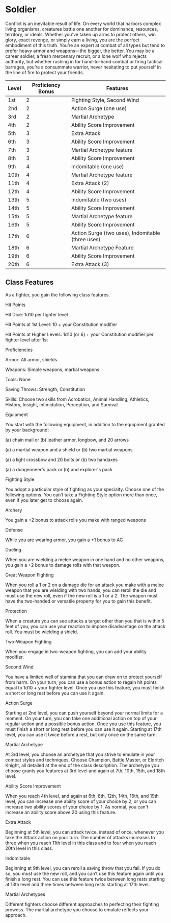 # Soldier

Conflict is an inevitable result of life. On every world that harbors complex living organisms, creatures battle one
another for dominance, resources, territory, or ideals. Whether you’ve taken up arms to protect others, win glory,
exact revenge, or simply earn a living, you are the perfect embodiment of this truth. You’re an expert at combat
of all types but tend to prefer heavy armor and weapons—the bigger, the better. You may be a career soldier, a fresh
mercenary recruit, or a lone wolf who rejects authority, but whether rushing in for hand-to-hand combat or firing
tactical barrages, you’re a consummate warrior, never hesitating to put yourself in the line of fire to protect
your friends.

|Level|Proficiency Bonus|Features|
|-----|-----------------|--------|
|1st|2|Fighting Style, Second Wind|
|2nd|2|Action Surge (one use)|
|3rd|2|Martial Archetype|
|4th|2|Ability Score Improvement|
|5th|3|Extra Attack|
|6th|3|Ability Score Improvement|
|7th|3|Martial Archetype feature|
|8th|3|Ability Score Improvement|
|9th|4|Indomitable (one use)|
|10th|4|Martial Archetype feature|
|11th|4|Extra Attack (2)|
|12th|4|Ability Score Improvement|
|13th|5|Indomitable (two uses)|
|14th|5|Ability Score Improvement|
|15th|5|Martial Archetype feature|
|16th|5|Ability Score Improvement|
|17th|6|Action Surge (two uses), Indomitable (three uses)|
|18th|6|Martial Archetype Feature|
|19th|6|Ability Score Improvement|
|20th|6|Extra Attack (3)|

## Class Features

As a fighter, you gain the following class features.

Hit Points

Hit Dice: 1d10 per fighter level

Hit Points at 1st Level: 10 + your Constitution modifier

Hit Points at Higher Levels: 1d10 (or 6) + your Constitution modifier per fighter level after 1st

Proficiencies

Armor: All armor, shields

Weapons: Simple weapons, martial weapons

Tools: None

Saving Throws: Strength, Constitution

Skills: Choose two skills from Acrobatics, Animal Handling, Athletics, History, Insight, Intimidation, Perception, and Survival



Equipment

You start with the following equipment, in addition to the equipment granted by your background:



(a) chain mail or (b) leather armor, longbow, and 20 arrows

(a) a martial weapon and a shield or (b) two martial weapons

(a) a light crossbow and 20 bolts or (b) two handaxes

(a) a dungeoneer's pack or (b) and explorer's pack

Fighting Style

You adopt a particular style of fighting as your specialty. Choose one of the following options. You can’t take a Fighting Style option more than once, even if you later get to choose again.



Archery

You gain a +2 bonus to attack rolls you make with ranged weapons



Defense

While you are wearing armor, you gain a +1 bonus to AC



Dueling

When you are wielding a melee weapon in one hand and no other weapons, you gain a +2 bonus to damage rolls with that weapon.



Great Weapon Fighting

When you roll a 1 or 2 on a damage die for an attack you make with a melee weapon that you are wielding with two hands, you can reroll the die and must use the new roll, even if the new roll is a 1 or a 2. The weapon must have the two-handed or versatile property for you to gain this benefit.



Protection

When a creature you can see attacks a target other than you that is within 5 feet of you, you can use your reaction to impose disadvantage on the attack roll. You must be wielding a shield.



Two-Weapon Fighting

When you engage in two-weapon fighting, you can add your ability modifier.



Second Wind

You have a limited well of stamina that you can draw on to protect yourself from harm. On your turn, you can use a bonus action to regain hit points equal to 1d10 + your fighter level. Once you use this feature, you must finish a short or long rest before you can use it again.



Action Surge

Starting at 2nd level, you can push yourself beyond your normal limits for a moment. On your turn, you can take one additional action on top of your regular action and a possible bonus action. Once you use this feature, you must finish a short or long rest before you can use it again. Starting at 17th level, you can use it twice before a rest, but only once on the same turn.



Martial Archetype

At 3rd level, you choose an archetype that you strive to emulate in your combat styles and techniques. Choose Champion, Battle Master, or Eldritch Knight, all detailed at the end of the class description. The archetype you choose grants you features at 3rd level and again at 7th, 10th, 15th, and 18th level.



Ability Score Improvement

When you reach 4th level, and again at 6th, 8th, 12th, 14th, 16th, and 19th level, you can increase one ability score of your choice by 2, or you can increase two ability scores of your choice by 1. As normal, you can't increase an ability score above 20 using this feature.



Extra Attack

Beginning at 5th level, you can attack twice, instead of once, whenever you take the Attack action on your turn. The number of attacks increases to three when you reach 11th level in this class and to four when you reach 20th level in this class.



Indomitable

Beginning at 9th level, you can reroll a saving throw that you fail. If you do so, you must use the new roll, and you can’t use this feature again until you finish a long rest. You can use this feature twice between long rests starting at 13th level and three times between long rests starting at 17th level.



Martial Archetypes

Different fighters choose different approaches to perfecting their fighting prowess. The martial archetype you choose to emulate reflects your approach.


